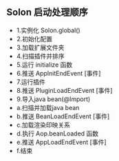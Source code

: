 ## Solon 启动处理顺序

* 1.实例化 Solon.global() 
* 2.初始化配置
* 3.加载扩展文件夹
* 4.扫描插件并排序
* 5.运行 initialize 函数
* 6.推送 AppInitEndEvent [事件]
* 7.运行插件
* 8.推送 PluginLoadEndEvent [事件]
* 9.导入java bean(@Import)
* a.扫描并加载java bean
* b.推送 BeanLoadEndEvent [事件]
* c.加载渲染印映关系
* d.执行 Aop.beanLoaded 函数
* e.推送 AppLoadEndEvent [事件]
* f.结束

